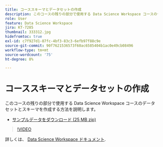 ```yaml
---
title: コーススキーマとデータセットの作成
description: このコースの残りの部分で使用する Data Science Workspace コースのデータセットとスキーマを作成する方法を説明します。
role: User
feature: Data Science Workspace
jira: KT-7285
thumbnail: 333312.jpg
hidefromtoc: true
exl-id: c7f927d1-87fc-4bf3-83c3-6efb97f88c9e
source-git-commit: 90f7621536573f60ac6585404b1ac0e49cb08496
workflow-type: tm+mt
source-wordcount: '75'
ht-degree: 8%

---
```


# コーススキーマとデータセットの作成

このコースの残りの部分で使用する Data Science Workspace コースのデータセットとスキーマを作成する方法を説明します。

* [サンプルデータをダウンロード (25 MB zip)](../assets/DSW-course-sample-assets.zip)

>[!VIDEO](https://video.tv.adobe.com/v/333312?quality=12&learn=on)

詳しくは、 [Data Science Workspace ドキュメント](https://experienceleague.adobe.com/docs/experience-platform/data-science-workspace/home.html?lang=ja).